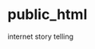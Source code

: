 # public_html
internet story telling
<!DOCTYPE html>
<html lang="en">

<head>
    <title>Bootstrap Example</title>
    <meta charset="utf-8">
    <meta name="viewport" content="width=device-width, initial-scale=1">
    <link rel="stylesheet" href="https://maxcdn.bootstrapcdn.com/bootstrap/3.3.7/css/bootstrap.min.css">
    <link rel="stylesheet" href="bt.css/">
    <script src="https://ajax.googleapis.com/ajax/libs/jquery/3.3.1/jquery.min.js"></script>
    <script src="https://maxcdn.bootstrapcdn.com/bootstrap/3.3.7/js/bootstrap.min.js"></script>
    <style>
        /* Remove the navbar's default rounded borders and increase the bottom margin */
        .navbar {
            margin-bottom: 50px;
            border-radius: 0;
        }

        /* Remove the jumbotron's default bottom margin */
        .jumbotron {
            margin-bottom: 0;
        }

        /* Add a gray background color and some padding to the footer */
        footer {
            background-color: #f2f2f2;
            padding: 25px;
        }
    </style>
</head>

<body>
    ​
    <div class="container">
        <div class="jumbotron">
            <div class="row">
                <div class="col-sm-6" style="align-content: center"><h1>block1</h1></div>
                <div class="col-sm-6" style="align-content: center"><h1>block2</h1></div>
            </div>
            <div class="row">
                <div class="col-sm-4">.col-sm-4</div>
                <div id="content" class="col-sm-4" style="background-color: beige">.col-sm-8</div>
                <div class="col-sm-4">.col-sm-8</div>
            </div>
        </div>
    </div>
    ​
</body>
